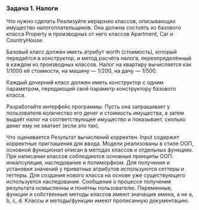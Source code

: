 ### Задача 1. Налоги
Что нужно сделать
Реализуйте иерархию классов, описывающих имущество налогоплательщиков. Она должна состоять из базового класса Property и производных от него классов Apartment, Car и CountryHouse.

Базовый класс должен иметь атрибут worth (стоимость), который передаётся в конструктор, и метод расчёта налога, переопределённый в каждом из производных классов. Налог на квартиру вычисляется как 1/1000 её стоимости, на машину — 1/200, на дачу — 1/500. 

Каждый дочерний класс должен иметь конструктор с одним параметром, передающий свой параметр конструктору базового класса.

Разработайте интерфейс программы. Пусть она запрашивает у пользователя количество его денег и стоимость имущества, а затем выдаёт налог на соответствующее имущество и показывает, сколько денег ему не хватает (если это так).

Что оценивается
Результат вычислений корректен.
Input содержит корректные приглашения для ввода. 
Модели реализованы в стиле ООП, основной функционал описан в методах классов и отдельных функциях.
При написании классов соблюдаются основные принципы ООП: инкапсуляция, наследование и полиморфизм.
Для получения и установки значений у приватных атрибутов используются сеттеры и геттеры.
Для создания нового класса на основе уже существующего используется наследование.
Сообщения о процессе получения результата осмысленны и понятны пользователю.
Переменные, функции и собственные методы классов имеют значащие имена, а не a, b, c, d.
Классы и методы/функции имеют прописанную документацию.